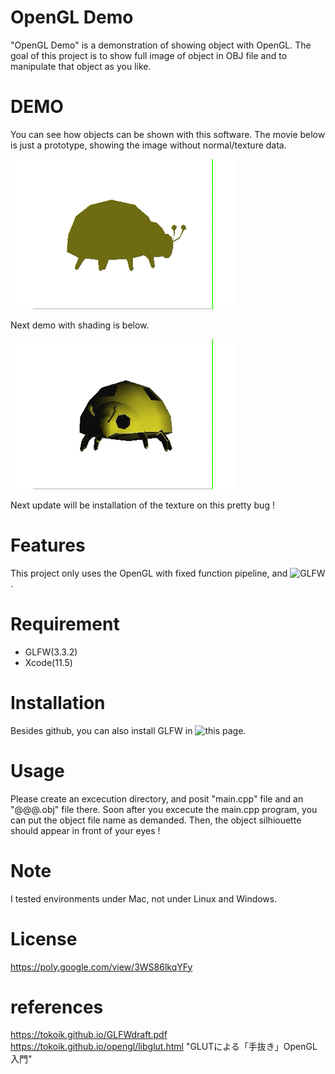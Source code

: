 # OpenGL Demo

"OpenGL Demo" is a demonstration of showing object with OpenGL.
The goal of this project is to show full image of object in OBJ file and to manipulate that object as you like.

# DEMO

You can see how objects can be shown with this software.
The movie below is just a prototype, showing the image without normal/texture data.

![demo](https://github.com/goto-c/OpenGL/blob/master/ShowObj/bug.gif) 

Next demo with shading is below.

![demo](https://github.com/goto-c/OpenGL/blob/master/ShowObj/bug_shade.gif)

Next update will be installation of the texture on this pretty bug !

# Features

This project only uses the OpenGL with fixed function pipeline, and ![GLFW](https://github.com/glfw/glfw).

# Requirement

* GLFW(3.3.2)
* Xcode(11.5)

# Installation

Besides github, you can also install GLFW in ![this page](https://www.glfw.org).

# Usage

Please create an excecution directory, and posit "main.cpp" file and an "@@@.obj" file there.
Soon after you excecute the main.cpp program, you can put the object file name as demanded.
Then, the object silhiouette should appear in front of your eyes !

# Note

I tested environments under Mac, not under Linux and Windows.

# License

https://poly.google.com/view/3WS86lkqYFy

  
  
# references

https://tokoik.github.io/GLFWdraft.pdf  
https://tokoik.github.io/opengl/libglut.html "GLUTによる「手抜き」OpenGL入門"  
